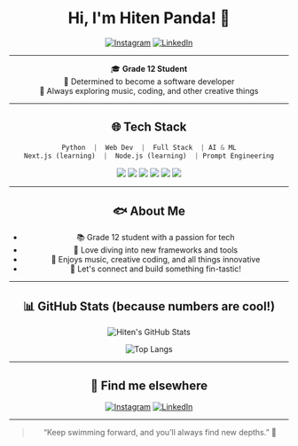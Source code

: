 <div align="center">

# Hi, I'm Hiten Panda! 🐬

<a href="https://www.instagram.com/the_hiten_panda/"><img src="https://img.shields.io/badge/Instagram-8a8a8a?style=for-the-badge&logo=instagram&logoColor=white" alt="Instagram" /></a>
<a href="https://www.linkedin.com/in/hiten-panda/"><img src="https://img.shields.io/badge/LinkedIn-8a8a8a?style=for-the-badge&logo=linkedin&logoColor=white" alt="LinkedIn" /></a>

---

🎓 **Grade 12 Student**  
🌊 Determined to become a software developer  
🎨 Always exploring music, coding, and other creative things

---

## 🌐 Tech Stack

```python
Python  |  Web Dev  |  Full Stack  | AI & ML
Next.js (learning)  |  Node.js (learning)  | Prompt Engineering
```

<div align="center">
  <img src="https://img.shields.io/badge/Python-707070?style=flat-square&logo=python&logoColor=white"/>
  <img src="https://img.shields.io/badge/Next.js-707070?style=flat-square&logo=next.js&logoColor=white"/>
  <img src="https://img.shields.io/badge/Node.js-707070?style=flat-square&logo=node.js&logoColor=white"/>
  <img src="https://img.shields.io/badge/HTML5-707070?style=flat-square&logo=html5&logoColor=white"/>
  <img src="https://img.shields.io/badge/CSS3-707070?style=flat-square&logo=css3&logoColor=white"/>
  <img src="https://img.shields.io/badge/JavaScript-707070?style=flat-square&logo=javascript&logoColor=white"/>
</div>

---

## 🐟 About Me

- 📚 Grade 12 student with a passion for tech
- 🐬 Love diving into new frameworks and tools
- 🎵 Enjoys music, creative coding, and all things innovative
- 🤝 Let's connect and build something fin-tastic!

---

## 📊 GitHub Stats (because numbers are cool!)

![Hiten's GitHub Stats](https://github-readme-stats.vercel.app/api?username=hitenpanda&show_icons=true&theme=graywhite&hide_border=true&icon_color=8a8a8a&title_color=4a4a4a&text_color=7a7a7a)

![Top Langs](https://github-readme-stats.vercel.app/api/top-langs/?username=hitenpanda&layout=compact&theme=graywhite&hide_border=true&title_color=4a4a4a&text_color=7a7a7a)

---

## 🌊 Find me elsewhere

[![Instagram](https://img.shields.io/badge/-Instagram-8a8a8a?style=flat&logo=instagram)](https://www.instagram.com/the_hiten_panda/)
[![LinkedIn](https://img.shields.io/badge/-LinkedIn-8a8a8a?style=flat&logo=linkedin)](https://www.linkedin.com/in/hiten-panda/)

</div>

---

<div align="center">

> “Keep swimming forward, and you’ll always find new depths.” 🦈

</div>
